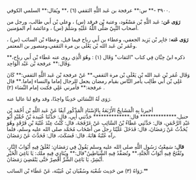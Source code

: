٣٩٠٠ -** س:** عرفجة بن عَبد اللَّهِ الثقفي (٦) ،** ويُقال:** السلمي الكوفي.

**رَوَى عَن:** عَبد اللَّهِ بْن مَسْعُود، وعتبة بْن فرقد (س) ، وعلي بْن أَبي طالب، ورجل من أصحاب النَّبِيّ صَلَّى اللَّهُ عَلَيْهِ وسَلَّمَ (س) ، وعائشة أم المؤمنين.

**رَوَى عَنه:** جَابِر بْن يَزِيد الجعفي، وعطاء بن أَبي رباح فيما قيل، وعطاء بْن السائب (س) ، وعُمَر بْن عَبد الله بْن يَعْلَى بن مرة الثقفي،ومنصور بن المعتمر.

ذكره ابنُ حِبَّان فِي كتاب "الثقات" وَقَال (١) : وهُوَ الَّذِي روى عنه عَطَاء بْن أَبي رباح،** وَقَال:** عرفجة بْن عَبْد الْوَاحِد.

وَقَال عُمَر بْن عَبد الله بْن يَعْلَى بْن مرة الثقفي،** عَنْ عرفجة بْن عَبد اللَّهِ الثقفي:** كَانَ عَلِي بْن أَبي طَالِب يأمر النَّاس بقيام رمضان يجعل للرجال إماما والنساء إماما.** قال عرفجة:** فأمرني عَلِي فكنت إمام النِّسَاء (٢) .

رَوَى لَهُ النَّسَائي حَدِيثًا واحِدًا، وقد وقع لنا عاليا عنه.

أخبرنا بِهِ الْمَشَايِخُ الأَرْبَعَةُ بِالإِسْنَادِ الْمَذْكُورِ آنِفًا عَنْ عَبد اللَّهِ بْن أَحْمَد بْن حنبل،************** قال:************** حَدَّثني أَبِي، قال: حَدَّثَنَا عُبَيدة بْنُ حُمَّيْدٍ أَبُو عَبْدِ الرَّحْمَنِ، قال: حَدَّثَنِي عَطَاءُ بْنُ السَّائِبِ عَنْ عَرْفَجَةَ، قال: كُنْتُ عِنْدَ عُتْبَةَ بْنِ فَرْقَدٍ وهُوَ يُحَدِّثُ عَنْ رَمَضَانَ، قال: فَدَخَلَ عَلَيْنَا رجل من أَصْحَاب مُحَمَّد صلى الله عليه وسلم، فلما رآه عُتْبَةُ هَابَهُ. قال: فَسَكَتَ، قال: فَحَدَّثَ عَنْ رَمَضَانَ.

**قال:** سَمِعْتُ رَسُول اللَّهِ صلى الله عليه وسلم يَقُولُ فِي رَمَضَانِ: تُغْلَقُ فِيهِ أَبْوَابُ النَّارِ، وتُفْتَحُ فِيهِ أَبْوَابُ الْجَنَّةِ،** وتُصَفَّدُ فِيهِ الشَّيَاطِينُ"قال:** ويُنَادِي فِيهِ ملك: يَا بَاغِيَ الْخَيْرِ أَبْشِرْ، يَا بَاغِيَ الشَّرِّ أَقْصِرْ حَتَّى يَنْقَضِيَ رَمَضَانَ.

رَوَاهُ (٣) من حَدِيث شُعْبَة وسُفْيَان بْن عُيَيْنَة، عَنْ عَطَاء بْن السائب.**